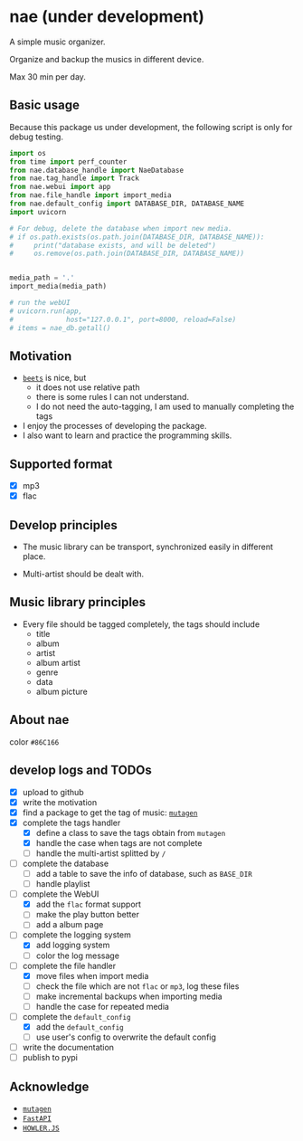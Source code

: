 # nae (under development)

A simple music organizer.

Organize and backup the musics in different device.

Max 30 min per day.

## Basic usage

Because this package us under development, the following script is only for debug testing.

```python
import os
from time import perf_counter
from nae.database_handle import NaeDatabase
from nae.tag_handle import Track
from nae.webui import app
from nae.file_handle import import_media
from nae.default_config import DATABASE_DIR, DATABASE_NAME
import uvicorn

# For debug, delete the database when import new media.
# if os.path.exists(os.path.join(DATABASE_DIR, DATABASE_NAME)):
#     print("database exists, and will be deleted")
#     os.remove(os.path.join(DATABASE_DIR, DATABASE_NAME))


media_path = '.'
import_media(media_path)

# run the webUI
# uvicorn.run(app,
#             host="127.0.0.1", port=8000, reload=False)
# items = nae_db.getall()

```

## Motivation

- [`beets`](https://beets.readthedocs.io/en/stable/) is nice, but
  - it does not use relative path
  - there is some rules I can not understand.
  - I do not need the auto-tagging, I am used to manually completing the tags
- I enjoy the processes of developing the package.
- I also want to learn and practice the programming skills.

## Supported format

- [x] mp3
- [x] flac

## Develop principles

- The music library can be transport, synchronized easily in different place.

- Multi-artist should be dealt with.

## Music library principles

- Every file should be tagged completely, the tags should include
  - title
  - album
  - artist
  - album artist
  - genre
  - data
  - album picture

## About nae

color `#86C166`

## develop logs and TODOs

- [x] upload to github
- [x] write the motivation
- [x] find a package to get the tag of music: [`mutagen`](https://mutagen.readthedocs.io/en/latest/index.html)
- [x] complete the tags handler
  - [x] define a class to save the tags obtain from `mutagen`
  - [x] handle the case when tags are not complete
  - [ ] handle the multi-artist splitted by `/`
- [ ] complete the database
  - [ ] add a table to save the info of database, such as `BASE_DIR`
  - [ ] handle playlist
- [ ] complete the WebUI
  - [x] add the `flac` format support
  - [ ] make the play button better
  - [ ] add a album page
- [ ] complete the logging system
  - [x] add logging system
  - [ ] color the log message
- [ ] complete the file handler
  - [x] move files when import media
  - [ ] check the file which are not `flac` or `mp3`, log these files
  - [ ] make incremental backups when importing media
  - [ ] handle the case for repeated media
- [ ] complete the `default_config`
  - [x] add the `default_config`
  - [ ] use user's config to overwrite the default config
- [ ] write the documentation
- [ ] publish to pypi

## Acknowledge

- [`mutagen`](https://mutagen.readthedocs.io/en/latest/index.html)
- [`FastAPI`](https://fastapi.tiangolo.com/)
- [`HOWLER.JS`](https://howlerjs.com/)